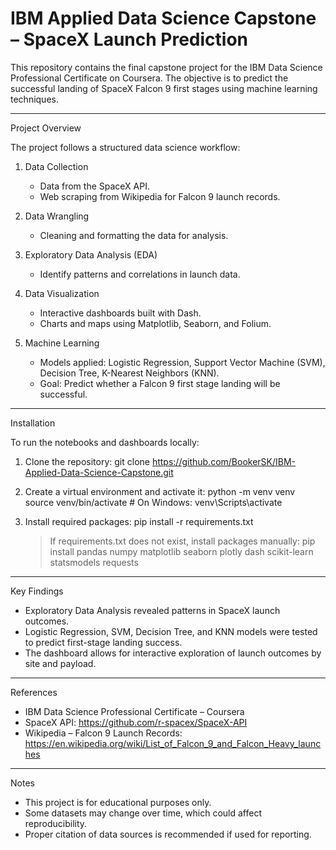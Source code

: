 # IBM Applied Data Science Capstone – SpaceX Launch Prediction

This repository contains the final capstone project for the IBM Data Science Professional Certificate on Coursera. The objective is to predict the successful landing of SpaceX Falcon 9 first stages using machine learning techniques.

---

Project Overview

The project follows a structured data science workflow:

1. Data Collection
   - Data from the SpaceX API.
   - Web scraping from Wikipedia for Falcon 9 launch records.

2. Data Wrangling
   - Cleaning and formatting the data for analysis.

3. Exploratory Data Analysis (EDA)
   - Identify patterns and correlations in launch data.

4. Data Visualization
   - Interactive dashboards built with Dash.
   - Charts and maps using Matplotlib, Seaborn, and Folium.

5. Machine Learning
   - Models applied: Logistic Regression, Support Vector Machine (SVM), Decision Tree, K-Nearest Neighbors (KNN).
   - Goal: Predict whether a Falcon 9 first stage landing will be successful.

---


Installation

To run the notebooks and dashboards locally:

1. Clone the repository:
   git clone https://github.com/BookerSK/IBM-Applied-Data-Science-Capstone.git

2. Create a virtual environment and activate it:
   python -m venv venv
   source venv/bin/activate   # On Windows: venv\Scripts\activate

3. Install required packages:
   pip install -r requirements.txt

   > If requirements.txt does not exist, install packages manually:
   pip install pandas numpy matplotlib seaborn plotly dash scikit-learn statsmodels requests

---

Key Findings

- Exploratory Data Analysis revealed patterns in SpaceX launch outcomes.
- Logistic Regression, SVM, Decision Tree, and KNN models were tested to predict first-stage landing success.
- The dashboard allows for interactive exploration of launch outcomes by site and payload.

---

References

- IBM Data Science Professional Certificate – Coursera
- SpaceX API: https://github.com/r-spacex/SpaceX-API
- Wikipedia – Falcon 9 Launch Records: https://en.wikipedia.org/wiki/List_of_Falcon_9_and_Falcon_Heavy_launches

---

Notes

- This project is for educational purposes only.
- Some datasets may change over time, which could affect reproducibility.
- Proper citation of data sources is recommended if used for reporting.
